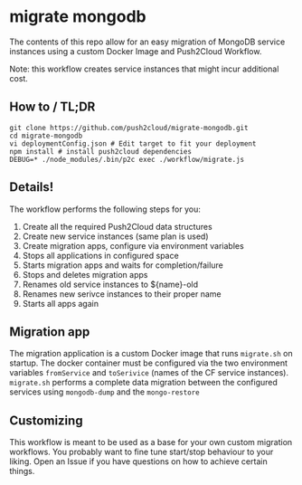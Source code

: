 # migrate mongodb
The contents of this repo allow for an easy migration of MongoDB service instances using a custom Docker Image and Push2Cloud Workflow.

Note: this workflow creates service instances that might incur additional cost.

## How to / TL;DR
```
git clone https://github.com/push2cloud/migrate-mongodb.git
cd migrate-mongodb
vi deploymentConfig.json # Edit target to fit your deployment
npm install # install push2cloud dependencies
DEBUG=* ./node_modules/.bin/p2c exec ./workflow/migrate.js
```

## Details!
The workflow performs the following steps for you:
1. Create all the required Push2Cloud data structures
2. Create new service instances (same plan is used)
3. Create migration apps, configure via environment variables
4. Stops all applications in configured space
5. Starts migration apps and waits for completion/failure
6. Stops and deletes migration apps
7. Renames old service instances to ${name}-old
8. Renames new serivce instances to their proper name
9. Starts all apps again

## Migration app
The migration application is a custom Docker image that runs `migrate.sh` on startup. The docker container must be configured via the two environment variables `fromService` and `toSerivice` (names of the CF service instances). `migrate.sh` performs a complete data migration between the configured services using `mongodb-dump` and the `mongo-restore`

## Customizing
This workflow is meant to be used as a base for your own custom migration workflows. You probably want to fine tune start/stop behaviour to your liking. Open an Issue if you have questions on how to achieve certain things.
